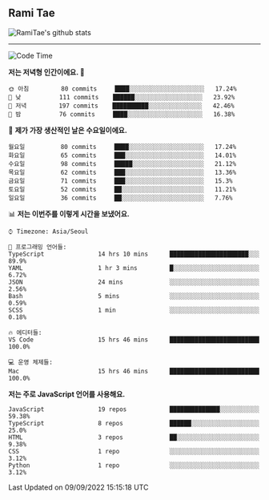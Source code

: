## Rami Tae

![RamiTae's github stats](https://github-readme-stats.vercel.app/api?username=RamiTae&show_icons=true&theme=tokyonight)

---
<!--START_SECTION:waka-->
![Code Time](http://img.shields.io/badge/Code%20Time-361%20hrs%2043%20mins-blue)

**저는 저녁형 인간이에요. 🦉** 

```text
🌞 아침         80 commits     ████░░░░░░░░░░░░░░░░░░░░░   17.24% 
🌆 낮　         111 commits    ██████░░░░░░░░░░░░░░░░░░░   23.92% 
🌃 저녁         197 commits    ██████████░░░░░░░░░░░░░░░   42.46% 
🌙 밤　         76 commits     ████░░░░░░░░░░░░░░░░░░░░░   16.38%

```
📅 **제가 가장 생산적인 날은 수요일이에요.** 

```text
월요일          80 commits     ████░░░░░░░░░░░░░░░░░░░░░   17.24% 
화요일          65 commits     ███░░░░░░░░░░░░░░░░░░░░░░   14.01% 
수요일          98 commits     █████░░░░░░░░░░░░░░░░░░░░   21.12% 
목요일          62 commits     ███░░░░░░░░░░░░░░░░░░░░░░   13.36% 
금요일          71 commits     ███░░░░░░░░░░░░░░░░░░░░░░   15.3% 
토요일          52 commits     ██░░░░░░░░░░░░░░░░░░░░░░░   11.21% 
일요일          36 commits     ██░░░░░░░░░░░░░░░░░░░░░░░   7.76%

```


📊 **저는 이번주를 이렇게 시간을 보냈어요.** 

```text
⌚︎ Timezone: Asia/Seoul

💬 프로그래밍 언어들: 
TypeScript               14 hrs 10 mins      ██████████████████████░░░   89.9% 
YAML                     1 hr 3 mins         █░░░░░░░░░░░░░░░░░░░░░░░░   6.72% 
JSON                     24 mins             ░░░░░░░░░░░░░░░░░░░░░░░░░   2.56% 
Bash                     5 mins              ░░░░░░░░░░░░░░░░░░░░░░░░░   0.59% 
SCSS                     1 min               ░░░░░░░░░░░░░░░░░░░░░░░░░   0.18%

🔥 에디터들: 
VS Code                  15 hrs 46 mins      █████████████████████████   100.0%

💻 운영 체제들: 
Mac                      15 hrs 46 mins      █████████████████████████   100.0%

```

**저는 주로 JavaScript 언어를 사용해요.** 

```text
JavaScript               19 repos            ██████████████░░░░░░░░░░░   59.38% 
TypeScript               8 repos             ██████░░░░░░░░░░░░░░░░░░░   25.0% 
HTML                     3 repos             ██░░░░░░░░░░░░░░░░░░░░░░░   9.38% 
CSS                      1 repo              ░░░░░░░░░░░░░░░░░░░░░░░░░   3.12% 
Python                   1 repo              ░░░░░░░░░░░░░░░░░░░░░░░░░   3.12%

```



 Last Updated on 09/09/2022 15:15:18 UTC
<!--END_SECTION:waka-->
